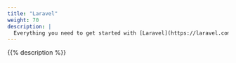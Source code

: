 ```yaml
---
title: "Laravel"
weight: 70
description: |
  Everything you need to get started with [Laravel](https://laravel.com/) on Platform.sh.
---
```


{{% description %}}
